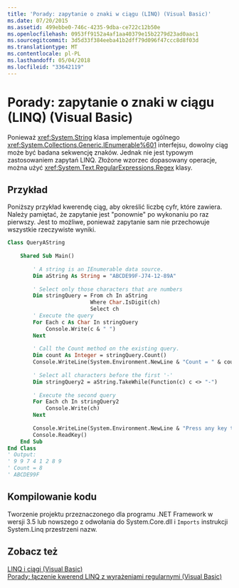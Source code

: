 ```yaml
---
title: 'Porady: zapytanie o znaki w ciągu (LINQ) (Visual Basic)'
ms.date: 07/20/2015
ms.assetid: 499ebbe0-746c-4235-9dba-ce722c12b50e
ms.openlocfilehash: 0953ff9152a4af1aa40379e15b2279d23ad0aac1
ms.sourcegitcommit: 3d5d33f384eeba41b2dff79d096f47ccc8d8f03d
ms.translationtype: MT
ms.contentlocale: pl-PL
ms.lasthandoff: 05/04/2018
ms.locfileid: "33642119"
---
```

# <a name="how-to-query-for-characters-in-a-string-linq-visual-basic"></a>Porady: zapytanie o znaki w ciągu (LINQ) (Visual Basic)
Ponieważ <xref:System.String> klasa implementuje ogólnego <xref:System.Collections.Generic.IEnumerable%601> interfejsu, dowolny ciąg może być badana sekwencję znaków. Jednak nie jest typowym zastosowaniem zapytań LINQ. Złożone wzorzec dopasowany operacje, można użyć <xref:System.Text.RegularExpressions.Regex> klasy.  
  
## <a name="example"></a>Przykład  
 Poniższy przykład kwerendę ciąg, aby określić liczbę cyfr, które zawiera. Należy pamiętać, że zapytanie jest "ponownie" po wykonaniu po raz pierwszy. Jest to możliwe, ponieważ zapytanie sam nie przechowuje wszystkie rzeczywiste wyniki.  
  
```vb  
Class QueryAString  
  
    Shared Sub Main()  
  
        ' A string is an IEnumerable data source.  
        Dim aString As String = "ABCDE99F-J74-12-89A"  
  
        ' Select only those characters that are numbers  
        Dim stringQuery = From ch In aString   
                          Where Char.IsDigit(ch)   
                          Select ch  
        ' Execute the query  
        For Each c As Char In stringQuery  
            Console.Write(c & " ")  
        Next  
  
        ' Call the Count method on the existing query.  
        Dim count As Integer = stringQuery.Count()  
        Console.WriteLine(System.Environment.NewLine & "Count = " & count)  
  
        ' Select all characters before the first '-'  
        Dim stringQuery2 = aString.TakeWhile(Function(c) c <> "-")  
  
        ' Execute the second query  
        For Each ch In stringQuery2  
            Console.Write(ch)  
        Next  
  
        Console.WriteLine(System.Environment.NewLine & "Press any key to exit")  
        Console.ReadKey()  
    End Sub  
End Class  
' Output:  
' 9 9 7 4 1 2 8 9   
' Count = 8  
' ABCDE99F  
```  
  
## <a name="compiling-the-code"></a>Kompilowanie kodu  
 Tworzenie projektu przeznaczonego dla programu .NET Framework w wersji 3.5 lub nowszego z odwołania do System.Core.dll i `Imports` instrukcji System.Linq przestrzeni nazw.  
  
## <a name="see-also"></a>Zobacz też  
 [LINQ i ciągi (Visual Basic)](../../../../visual-basic/programming-guide/concepts/linq/linq-and-strings.md)  
 [Porady: łączenie kwerend LINQ z wyrażeniami regularnymi (Visual Basic)](../../../../visual-basic/programming-guide/concepts/linq/how-to-combine-linq-queries-with-regular-expressions.md)
